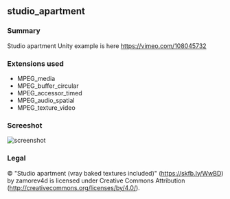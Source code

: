 
## studio_apartment

### Summary
Studio apartment Unity example is here https://vimeo.com/108045732

### Extensions used

- MPEG_media
- MPEG_buffer_circular
- MPEG_accessor_timed
- MPEG_audio_spatial
- MPEG_texture_video

### Screeshot
![screenshot](metadata/studio_apartment.png)

### Legal

&#169; "Studio apartment (vray baked textures included)" (https://skfb.ly/WwBD) by zamorev4d is licensed under Creative Commons Attribution (http://creativecommons.org/licenses/by/4.0/).